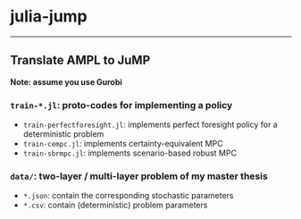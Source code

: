 # julia-jump
---

## Translate AMPL to JuMP
**Note: assume you use Gurobi**

### `train-*.jl`: proto-codes for implementing a policy
* `train-perfectforesight.jl`: implements perfect foresight policy for a deterministic problem
* `train-cempc.jl`: implements certainty-equivalent MPC
* `train-sbrmpc.jl`: implements scenario-based robust MPC

### `data/`: two-layer / multi-layer problem of my master thesis
* `*.json`: contain the corresponding stochastic parameters
* `*.csv`: contain (deterministic) problem parameters
